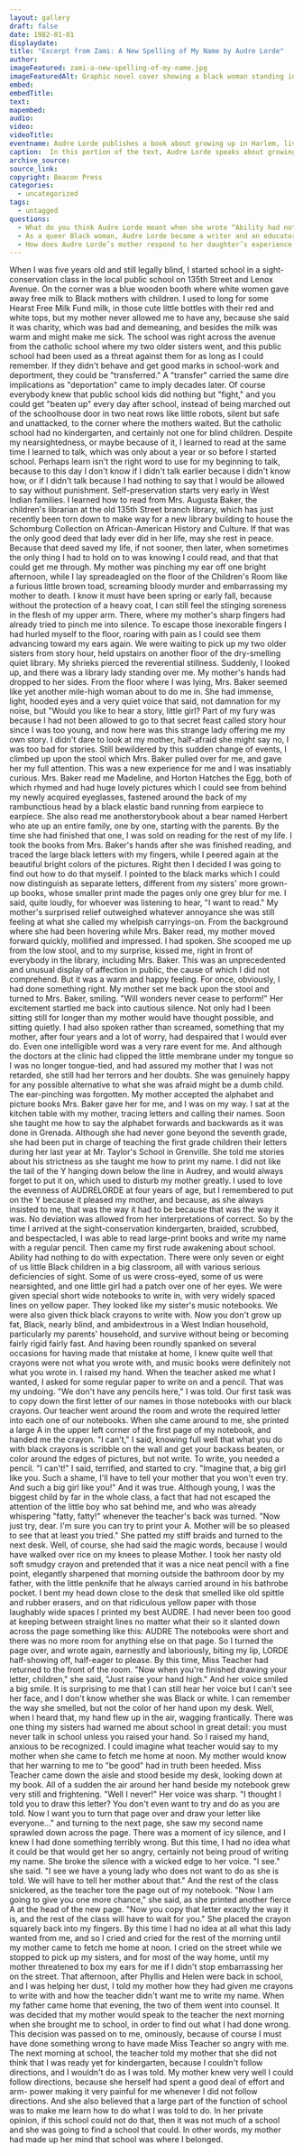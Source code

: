 ```yaml
---
layout: gallery
draft: false
date: 1982-01-01
displaydate:
title: "Excerpt from Zami: A New Spelling of My Name by Audre Lorde"
author: 
imageFeatured: zami-a-new-spelling-of-my-name.jpg
imageFeaturedAlt: Graphic novel cover showing a black woman standing in front of skyscrapers
embed: 
embedTitle: 
text: 
mapembed: 
audio:
video:
videoTitle: 
eventname: Audre Lorde publishes a book about growing up in Harlem, living with a vision disability.
caption:  In this portion of the text, Audre Lorde speaks about growing up in Harlem. She recalls her experiences at school as a child with a vision disability, and how mother interacted with her teachers. 
archive_source: 
source_link: 
copyright: Beacon Press
categories:
  - uncategorized
tags:
  - untagged
questions:
  - What do you think Audre Lorde meant when she wrote “Ability had nothing to do with expectation,” describing her school experience? 
  - As a queer Black woman, Audre Lorde became a writer and an educator. In the City University of New York, she taught classes designed to welcome Black and Latinx young people into college and encourage them as students. How do you think her own schooling experience as a disabled Black girl might have shaped her work as an educator? 
  - How does Audre Lorde’s mother respond to her daughter’s experience at the library, and at the school? Would you describe Lorde’s mother as an educational activist? Why or why not?
---
```


When I was five years old and still legally blind, I started school in a sight-conservation class in the local public school on 135th Street and Lenox Avenue. On the corner was a blue wooden booth where white women gave away free milk to Black mothers with children. I used to long for some Hearst Free Milk Fund milk, in those cute little bottles with their red and white tops, but my mother never allowed me to have any, because she said it was charity, which was bad and demeaning, and besides the milk was warm and might make me sick.
The school was right across the avenue from the catholic school where my two older sisters went, and this public school had been used as a threat against them for as long as I could remember. If they didn't behave and get good marks in school-work and deportment, they could be "transferred." A "transfer" carried the same dire implications as "deportation" came to imply decades later.
Of course everybody knew that public school kids did nothing but "fight," and you could get "beaten up" every day after school, instead of being marched out of the schoolhouse door in two neat rows like little robots, silent but safe and unattacked, to the corner where the mothers waited.
But the catholic school had no kindergarten, and certainly not one for blind children.
Despite my nearsightedness, or maybe because of it, I learned to read at the same time I learned to talk, which was only about a year or so before I started school. Perhaps learn isn't the right word to use for my beginning to talk, because to this day I don't know if I didn't talk earlier because I didn't know how, or if I didn't talk because I had nothing to say that I would be allowed to say without punishment. Self-preservation starts very early in West Indian families.
I learned how to read from Mrs. Augusta Baker, the children's librarian at the old 135th Street branch library, which has just recently been torn down to make way for a new library building to house the Schomburg Collection on African-American History and Culture. If that was the only good deed that lady ever did in her life, may she rest in peace. Because that deed saved my life, if not sooner, then later, when sometimes the only thing I had to hold on to was knowing I could read, and that that could get me through.
My mother was pinching my ear off one bright afternoon, while I lay spreadeagled on the floor of the Children's Room like a furious little brown toad, screaming bloody murder and embarrassing my mother to death. I know it must have been spring or early fall, because without the protection of a heavy coat, I can still feel the stinging soreness in the flesh of my upper arm. There, where my mother's sharp fingers had already tried to pinch me into silence. To escape those inexorable fingers I had hurled myself to the floor, roaring with pain as I could see them advancing toward my ears again. We were waiting to pick up my two older sisters from story hour, held upstairs on another floor of the dry-smelling quiet library. My shrieks pierced the reverential stillness.
Suddenly, I looked up, and there was a library lady standing over me. My mother's hands had dropped to her sides. From the floor where I was lying, Mrs. Baker seemed like yet another mile-high woman about to do me in. She had immense, light, hooded eyes and a very quiet voice that said, not damnation for my noise, but "Would you like to hear a story, little girl?
Part of my fury was because I had not been allowed to go to that secret feast called story hour since I was too young, and now here was this strange lady offering me my own story.
I didn't dare to look at my mother, half-afraid she might say no, I was too bad for stories. Still bewildered by this sudden change of events, I climbed up upon the stool which Mrs. Baker pulled over for me, and gave her my full attention. This was a new experience for me and I was insatiably curious.
Mrs. Baker read me Madeline, and Horton Hatches the Egg, both of which rhymed and had huge lovely pictures which I could see from behind my newly acquired eyeglasses, fastened around the back of my rambunctious head by a black elastic band running from earpiece to earpiece. She also read me anotherstorybook about a bear named Herbert who ate up an entire family, one by one, starting with the parents. By the time she had finished that one, I was sold on reading for the rest of my life.
I took the books from Mrs. Baker's hands after she was finished reading, and traced the large black letters with my fingers, while I peered again at the beautiful bright colors of the pictures. Right then I decided I was going to find out how to do that myself. I pointed to the black marks which I could now distinguish as separate letters, different from my sisters' more grown-up books, whose smaller print made the pages only one grey blur for me. I said, quite loudly, for whoever was listening to hear, "I want to read."
My mother's surprised relief outweighed whatever annoyance she was still feeling at what she called my whelpish carryings-on. From the background where she had been hovering while Mrs. Baker read, my mother moved forward quickly, mollified and impressed. I had spoken. She scooped me up from the low stool, and to my surprise, kissed me, right in front of everybody in the library, including Mrs. Baker.
This was an unprecedented and unusual display of affection in public, the cause of which I did not comprehend. But it was a warm and happy feeling. For once, obviously, I had done something right.
My mother set me back upon the stool and turned to Mrs. Baker, smiling.
"Will wonders never cease to perform!" Her excitement startled me back into cautious silence.
Not only had I been sitting still for longer than my mother would have thought possible, and sitting quietly. I had also spoken rather than screamed, something that my mother, after four years and a lot of worry, had despaired that I would ever do. Even one intelligible word was a very rare event for me. And although the doctors at the clinic had clipped the little membrane under my tongue so I was no longer tongue-tied, and had assured my mother that I was not retarded, she still had her terrors and her doubts. She was genuinely happy for any possible alternative to what she was afraid might be a dumb child. The ear-pinching was forgotten. My mother accepted the alphabet and picture books Mrs. Baker gave her for me, and I was on my way. 
I sat at the kitchen table with my mother, tracing letters and calling their names. Soon she taught me how to say the alphabet forwards and backwards as it was done in Grenada. Although she had never gone beyond the seventh grade, she had been put in charge of teaching the first grade children their letters during her last year at Mr. Taylor's School in Grenville. She told me stories about his strictness as she taught me how to print my name.
I did not like the tail of the Y hanging down below the line in Audrey, and would always forget to put it on, which used to disturb my mother greatly. I used to love the evenness of AUDRELORDE at four years of age, but I remembered to put on the Y because it pleased my mother, and because, as she always insisted to me, that was the way it had to be because that was the way it was. No deviation was allowed from her interpretations of correct.
So by the time I arrived at the sight-conservation kindergarten, braided, scrubbed, and bespectacled, I was able to read large-print books and write my name with a regular pencil. Then came my first rude awakening about school. Ability had nothing to do with expectation.
There were only seven or eight of us little Black children in a big classroom, all with various serious deficiencies of sight. Some of us were cross-eyed, some of us were nearsighted, and one little girl had a patch over one of her eyes.
We were given special short wide notebooks to write in, with very widely spaced lines on yellow paper. They looked like my sister's music notebooks. We were also given thick black crayons to write with. Now you don't grow up fat, Black, nearly blind, and ambidextrous in a West Indian household, particularly my parents' household, and survive without being or becoming fairly rigid fairly fast. And having been roundly spanked on several occasions for having made that mistake at home, I knew quite well that crayons were not what you wrote with, and music books were definitely not what you wrote in.
I raised my hand. When the teacher asked me what I wanted, I asked for some regular paper to write on and a pencil. That was my undoing. "We don't have any pencils here," I was told.
Our first task was to copy down the first letter of our names in those notebooks with our black crayons. Our teacher went around the room and wrote the required letter into each one of our notebooks. When she came around to me, she printed a large A in the upper left corner of the first page of my notebook, and handed me the crayon.
"I can't," I said, knowing full well that what you do with black crayons is scribble on the wall and get your backass beaten, or color around the edges of pictures, but not write. To write, you needed a pencil. "I can't!" I said, terrified, and started to cry. 
"Imagine that, a big girl like you. Such a shame, I'll have to tell your mother that you won't even try. And such a big girl like you!"
And it was true. Although young, I was the biggest child by far in the whole class, a fact that had not escaped the attention of the little boy who sat behind me, and who was already whispering "fatty, fatty!" whenever the teacher's back was turned.
"Now just try, dear. I'm sure you can try to print your A. Mother will be so pleased to see that at least you tried." She patted my stiff braids and turned to the next desk.
Well, of course, she had said the magic words, because I would have walked over rice on my knees to please Mother. I took her nasty old soft smudgy crayon and pretended that it was a nice neat pencil with a fine point, elegantly sharpened that morning outside the bathroom door by my father, with the little penknife that he always carried around in his bathrobe pocket.
I bent my head down close to the desk that smelled like old spittle and rubber erasers, and on that ridiculous yellow paper with those laughably wide spaces I printed my best AUDRE. I had never been too good at keeping between straight lines no matter what their so it slanted down across the page something like this: AUDRE
The notebooks were short and there was no more room for anything else on that page. So I turned the page over, and wrote again, earnestly and laboriously, biting my lip, LORDE half-showing off, half-eager to please.
By this time, Miss Teacher had returned to the front of the room.
"Now when you're finished drawing your letter, children," she said, "Just raise your hand high." And her voice smiled a big smile. It is surprising to me that I can still hear her voice but
I can't see her face, and I don't know whether she was Black or white. I can remember the way she smelled, but not the color of her hand upon my desk.
Well, when I heard that, my hand flew up in the air, wagging frantically. There was one thing my sisters had warned me about school in great detail: you must never talk in school unless you raised your hand. So I raised my hand, anxious to be recognized. I could imagine what teacher would say to my mother when she came to fetch me home at noon. My mother would know that her warning to me to "be good" had in truth been heeded.
Miss Teacher came down the aisle and stood beside my desk, looking down at my book. All of a sudden the air around her hand beside my notebook grew very still and frightening.
"Well I never!" Her voice was sharp. "I thought I told you to draw this letter? You don't even want to try and do as you are told. Now I want you to turn that page over and draw your letter like everyone..." and turning to the next page, she saw my second name sprawled down across the page.
There was a moment of icy silence, and I knew I had done something terribly wrong. But this time, I had no idea what it could be that would get her so angry, certainly not being proud of writing my name.
She broke the silence with a wicked edge to her voice. "I see." she said. "I see we have a young lady who does not want to do as she is told. We will have to tell her mother about that." And the rest of the class snickered, as the teacher tore the page out of my notebook. 
"Now I am going to give you one more chance," she said, as she printed another fierce A at the head of the new page. "Now you copy that letter exactly the way it is, and the rest of the class will have to wait for you." She placed the crayon squarely back into my fingers.
By this time I had no idea at all what this lady wanted from me, and so I cried and cried for the rest of the morning until my mother came to fetch me home at noon. I cried on the street while we stopped to pick up my sisters, and for most of the way home, until my mother threatened to box my ears for me if I didn't stop embarrassing her on the street.
That afternoon, after Phyllis and Helen were back in school, and I was helping her dust, I told my mother how they had given me crayons to write with and how the teacher didn't want me to write my name. When my father came home that evening, the two of them went into counsel. It was decided that my mother would speak to the teacher the next morning when she brought me to school, in order to find out what I had done wrong. This decision was passed on to me, ominously, because of course I must have done something wrong to have made Miss Teacher so angry with me.
The next morning at school, the teacher told my mother that she did not think that I was ready yet for kindergarten, because I couldn't follow directions, and I wouldn't do as I was told.
My mother knew very well I could follow directions, because she herself had spent a good deal of effort and arm- power making it very painful for me whenever I did not follow directions. And she also believed that a large part of the function of school was to make me learn how to do what I was told to do. In her private opinion, if this school could not do that, then it was not much of a school and she was going to find a school that could. In other words, my mother had made up her mind that school was where I belonged.
